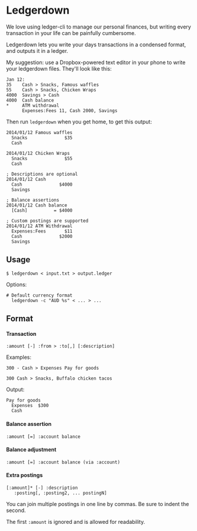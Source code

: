 Ledgerdown
==========

We love using ledger-cli to manage our personal finances, but writing every 
transaction in your life can be painfully cumbersome.

Ledgerdown lets you write your days transactions in a condensed format, and 
outputs it in a ledger.

My suggestion: use a Dropbox-powered text editor in your phone to write your 
ledgerdown files. They'll look like this:

    Jan 12:
    35    Cash > Snacks, Famous waffles
    55    Cash > Snacks, Chicken Wraps
    4000  Savings > Cash
    4000  Cash balance
    *     ATM withdrawal
          Expenses:Fees 11, Cash 2000, Savings

Then run `ledgerdown` when you get home, to get this output:

    2014/01/12 Famous waffles
      Snacks              $35
      Cash

    2014/01/12 Chicken Wraps
      Snacks              $55
      Cash

    ; Descriptions are optional
    2014/01/12 Cash
      Cash              $4000
      Savings

    ; Balance assertions
    2014/01/12 Cash balance
      [Cash]          = $4000

    ; Custom postings are supported
    2014/01/12 ATM Withdrawal
      Expenses:Fees       $11
      Cash              $2000
      Savings

## Usage

    $ ledgerdown < input.txt > output.ledger

Options:

    # Default currency format
      ledgerdown -c "AUD %s" < ... > ...

Format
------

#### Transaction

    :amount [-] :from > :to[,] [:description]

Examples:

    300 - Cash > Expenses Pay for goods

    300 Cash > Snacks, Buffalo chicken tacos

Output:

    Pay for goods
      Expenses  $300
      Cash

#### Balance assertion

    :amount [=] :account balance

#### Balance adjustment

    :amount [=] :account balance (via :account)

#### Extra postings

    [:amount]* [-] :description
       :posting[, :posting2, ... postingN]

You can join multiple postings in one line by commas. Be sure to indent the 
second.

The first `:amount` is ignored and is allowed for readability.
